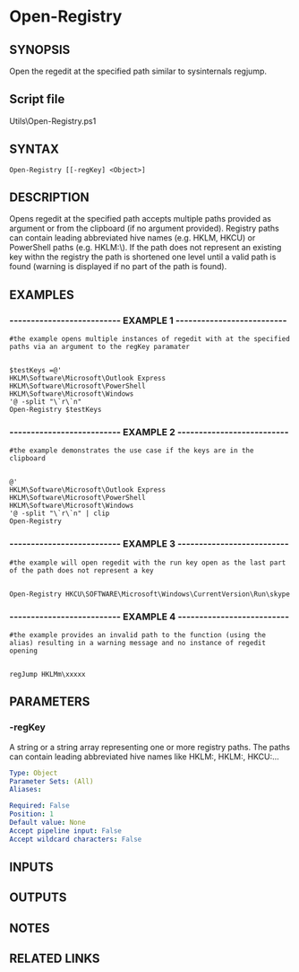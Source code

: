 # Open-Registry

## SYNOPSIS
Open the regedit at the specified path similar to sysinternals regjump.

## Script file
Utils\Open-Registry.ps1

## SYNTAX

```
Open-Registry [[-regKey] <Object>]
```

## DESCRIPTION
Opens regedit at the specified path accepts multiple paths provided as argument or from the clipboard (if no argument provided).
Registry paths can contain leading abbreviated hive names (e.g.
HKLM, HKCU) or PowerShell paths (e.g.
HKLM:\\). 
If the path does not represent an existing key withn the registry the path is shortened one level until
a valid path is found (warning is displayed if no part of the path is found).

## EXAMPLES

### -------------------------- EXAMPLE 1 --------------------------
```
#the example opens multiple instances of regedit with at the specified paths via an argument to the regKey paramater


$testKeys =@'
HKLM\Software\Microsoft\Outlook Express
HKLM\Software\Microsoft\PowerShell
HKLM\Software\Microsoft\Windows
'@ -split "\`r\`n"
Open-Registry $testKeys
```
### -------------------------- EXAMPLE 2 --------------------------
```
#the example demonstrates the use case if the keys are in the clipboard


@'
HKLM\Software\Microsoft\Outlook Express
HKLM\Software\Microsoft\PowerShell
HKLM\Software\Microsoft\Windows
'@ -split "\`r\`n" | clip
Open-Registry
```
### -------------------------- EXAMPLE 3 --------------------------
```
#the example will open regedit with the run key open as the last part of the path does not represent a key


Open-Registry HKCU\SOFTWARE\Microsoft\Windows\CurrentVersion\Run\skype
```
### -------------------------- EXAMPLE 4 --------------------------
```
#the example provides an invalid path to the function (using the alias) resulting in a warning message and no instance of regedit opening


regJump HKLMm\xxxxx
```
## PARAMETERS

### -regKey
A string or a string array representing one or more registry paths.
The paths can contain leading abbreviated hive names like HKLM:, HKLM:\, HKCU:...

```yaml
Type: Object
Parameter Sets: (All)
Aliases: 

Required: False
Position: 1
Default value: None
Accept pipeline input: False
Accept wildcard characters: False
```

## INPUTS

## OUTPUTS

## NOTES

## RELATED LINKS





